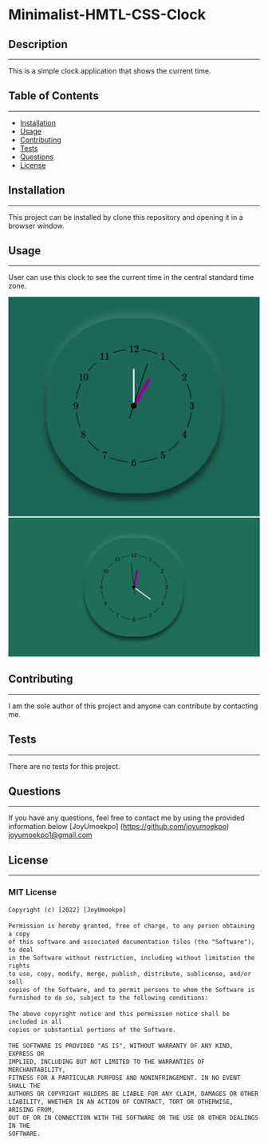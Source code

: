 # Minimalist-HMTL-CSS-Clock

## Description 
---
This is a simple clock application that shows the current time.
## Table of Contents
---
* [Installation](#installation)
* [Usage](#usage)
* [Contributing](#contributing)
* [Tests](#tests)
* [Questions](#questions)
* [License](#license)


## Installation
---
This project can be installed by clone this repository and opening it in a browser window.
## Usage 
---
User can use this clock to see the current time in the central standard time zone.

![Clock](./assets/final_clock.png)
![Clock](./assets/minimalist_clock.gif)

## Contributing
---
I am the sole author of this project and anyone can contribute by contacting me.
## Tests
---
There are no tests for this project.

## Questions
---
If you have any questions, feel free to contact me by using the provided information below [JoyUmoekpo] (https://github.com/joyumoekpo) joyumoekpo1@gmail.com

## License
---
### MIT License

```
Copyright (c) [2022] [JoyUmoekpo]

Permission is hereby granted, free of charge, to any person obtaining a copy
of this software and associated documentation files (the "Software"), to deal
in the Software without restriction, including without limitation the rights
to use, copy, modify, merge, publish, distribute, sublicense, and/or sell
copies of the Software, and to permit persons to whom the Software is
furnished to do so, subject to the following conditions:

The above copyright notice and this permission notice shall be included in all
copies or substantial portions of the Software.

THE SOFTWARE IS PROVIDED "AS IS", WITHOUT WARRANTY OF ANY KIND, EXPRESS OR
IMPLIED, INCLUDING BUT NOT LIMITED TO THE WARRANTIES OF MERCHANTABILITY,
FITNESS FOR A PARTICULAR PURPOSE AND NONINFRINGEMENT. IN NO EVENT SHALL THE
AUTHORS OR COPYRIGHT HOLDERS BE LIABLE FOR ANY CLAIM, DAMAGES OR OTHER
LIABILITY, WHETHER IN AN ACTION OF CONTRACT, TORT OR OTHERWISE, ARISING FROM,
OUT OF OR IN CONNECTION WITH THE SOFTWARE OR THE USE OR OTHER DEALINGS IN THE
SOFTWARE.
```